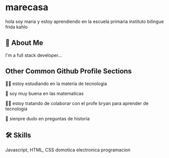 
# marecasa

hola soy maria y estoy aprendiendo en la escuela primaria instituto bilingue frida kahlo   


## 🚀 About Me
I'm a full stack developer...


## Other Common Github Profile Sections
👩‍💻 estoy estudiando en la materia de tecnologia

🧠 soy muy buena en las matematicas 

👯‍♀️ estoy tratando de colaborar con el profe bryan para aprender de tecnologia

🤔 sienpre dudo en preguntas de historia


## 🛠 Skills
Javascript, HTML, CSS
domotica
electronica
programacion


